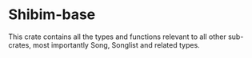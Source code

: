 # Shibim-base
This crate contains all the types and functions relevant
to all other sub-crates, most importantly Song, Songlist
and related types.